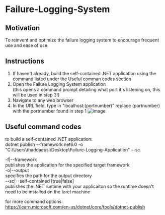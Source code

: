 # Failure-Logging-System
## Motivation
To reinvent and optimize the failure logging system to encourage frequent use and ease of use.

## Instructions
1. If haven't already, build the self-contained .NET application using the command listed under the Useful comman codes section
2. Open the Failure Logging System application  
(this opens a command prompt detailing what port it's listening on, this will be used in step 3!)
3. Navigate to any web browser
4. In the URL field, type in "localhost:(portnumber)" replace (portnumber) with the portnumber found in step 1
![image](https://github.com/thadLam/Failure-Logging-System/assets/135151735/d194d9e4-9edb-421e-be66-b2386a561f8e)

## Useful command codes
to build a self-contained .NET application:  
dotnet publish --framework net6.0 -o "C:\Users\thaddaeusl\Desktop\Failure-Logging-Application" --sc

-f|--framework  
publishes the application for the specified target framework  
-o|--output  
specifies the path for the output directory  
--sc|--self-contained [true|false]  
publishes the .NET runtime with your applicaiton so the runtime doesn't need to be installed on the taret machine  

for more command options:  
https://learn.microsoft.com/en-us/dotnet/core/tools/dotnet-publish

